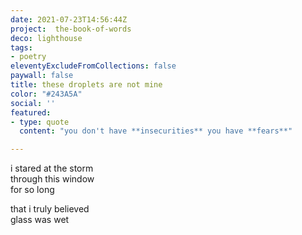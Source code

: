 ```yaml
---
date: 2021-07-23T14:56:44Z
project:  the-book-of-words
deco: lighthouse
tags:
- poetry
eleventyExcludeFromCollections: false
paywall: false
title: these droplets are not mine
color: "#243A5A"
social: ''
featured:
- type: quote
  content: "you don't have **insecurities** you have **fears**"

---
```

i stared at the storm  
through this window  
for so long

that i truly believed  
glass was wet
